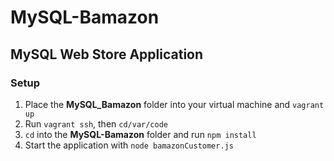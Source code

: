 # MySQL-Bamazon
## MySQL Web Store Application

### **Setup**
1. Place the **MySQL_Bamazon** folder into your virtual machine and `vagrant up`
2. Run `vagrant ssh`, then `cd/var/code`
3. `cd` into the **MySQL-Bamazon** folder and run `npm install`
4. Start the application with `node bamazonCustomer.js`

